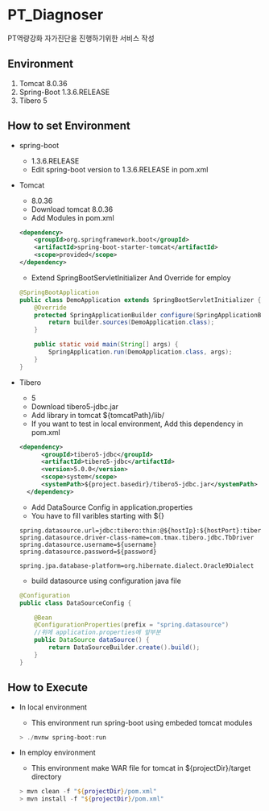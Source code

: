 # PT_Diagnoser
PT역량강화 자가진단을 진행하기위한 서비스 작성



## Environment
1. Tomcat			    8.0.36
2. Spring-Boot        1.3.6.RELEASE
3. Tibero                  5



## How to set Environment

* spring-boot

  * 1.3.6.RELEASE
  * Edit spring-boot version to 1.3.6.RELEASE in pom.xml



* Tomcat 

  * 8.0.36
  * Download tomcat 8.0.36
  * Add Modules in pom.xml

  ```xml
  <dependency>
      <groupId>org.springframework.boot</groupId>
      <artifactId>spring-boot-starter-tomcat</artifactId>
      <scope>provided</scope>
  </dependency>
  ```

  * Extend SpringBootServletInitializer And Override for employ

  ```java
  @SpringBootApplication
  public class DemoApplication extends SpringBootServletInitializer {
      @Override
      protected SpringApplicationBuilder configure(SpringApplicationBuilder builder) {
          return builder.sources(DemoApplication.class);
      }
  
      public static void main(String[] args) {
          SpringApplication.run(DemoApplication.class, args);
      }
  }
  ```



* Tibero

  * 5
  * Download tibero5-jdbc.jar
  * Add library in tomcat ${tomcatPath}/lib/
  * If you want to test in local environment, Add this dependency in pom.xml

  ```xml
  <dependency>
	    <groupId>tibero5-jdbc</groupId>
	    <artifactId>tibero5-jdbc</artifactId>
	    <version>5.0.0</version>
	    <scope>system</scope>
	    <systemPath>${project.basedir}/tibero5-jdbc.jar</systemPath>
	</dependency>
  ```

  * Add DataSource Config in application.properties
  * You have to fill varibles starting with ${}

  ```properties
  spring.datasource.url=jdbc:tibero:thin:@${hostIp}:${hostPort}:tibero
  spring.datasource.driver-class-name=com.tmax.tibero.jdbc.TbDriver
  spring.datasource.username=${username}
  spring.datasource.password=${password}

  spring.jpa.database-platform=org.hibernate.dialect.Oracle9Dialect
  ```

  * build datasource using configuration java file

  ```java
  @Configuration
  public class DataSourceConfig {

      @Bean
      @ConfigurationProperties(prefix = "spring.datasource")
      //위에 application.properties에 앞부분
      public DataSource dataSource() {
          return DataSourceBuilder.create().build();
      }
  }
  ```



## How to Execute

* In local environment
  * This environment run spring-boot using embeded tomcat modules

  ```powershell
  > ./mvnw spring-boot:run
  ```



* In employ environment
  * This environment make WAR file for tomcat in ${projectDir}/target directory

  ```powershell
  > mvn clean -f "${projectDir}/pom.xml"
  > mvn install -f "${projectDir}/pom.xml"
  ```

